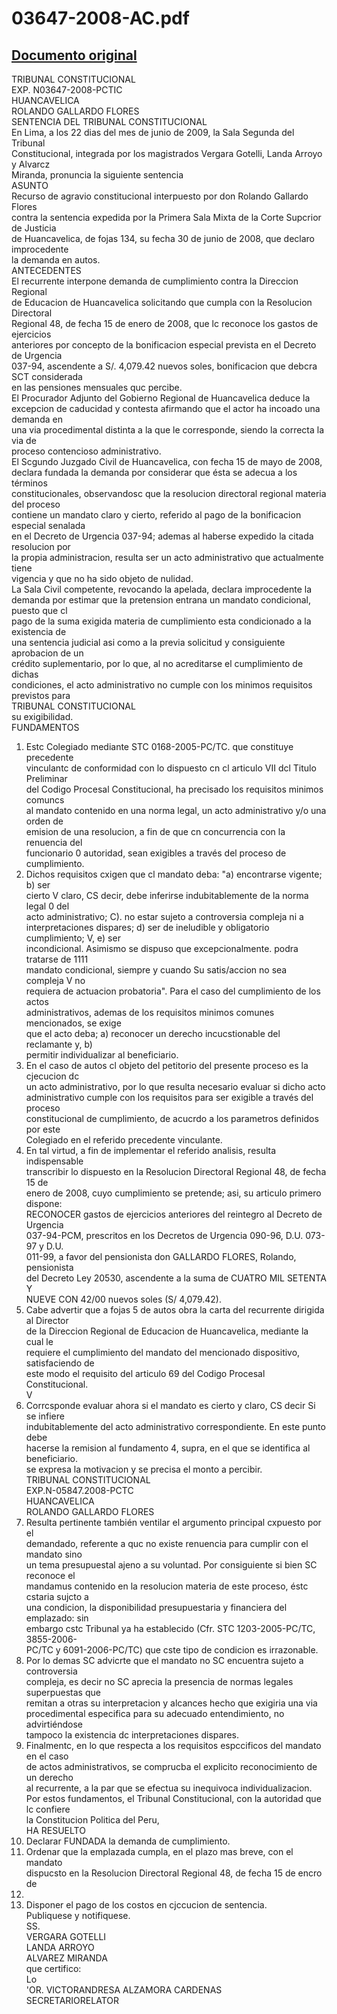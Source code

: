 
03647-2008-AC.pdf
=================
  
[Documento original](https://tc.gob.pe/jurisprudencia/2010/03647-2008-AC.pdf)  
---  
TRIBUNAL CONSTITUCIONAL  
EXP. N03647-2008-PCTIC  
HUANCAVELICA  
ROLANDO GALLARDO FLORES  
SENTENCIA DEL TRIBUNAL CONSTITUCIONAL  
En Lima, a los 22 dias del mes de junio de 2009, la Sala Segunda del Tribunal  
Constitucional, integrada por los magistrados Vergara Gotelli, Landa Arroyo y Alvarcz  
Miranda, pronuncia la siguiente sentencia  
ASUNTO  
Recurso de agravio constitucional interpuesto por don Rolando Gallardo Flores  
contra la sentencia expedida por la Primera Sala Mixta de la Corte Supcrior de Justicia  
de Huancavelica, de fojas 134, su fecha 30 de junio de 2008, que declaro improcedente  
la demanda en autos.  
ANTECEDENTES  
El recurrente interpone demanda de cumplimiento contra la Direccion Regional  
de Educacion de Huancavelica solicitando que cumpla con la Resolucion Directoral  
Regional 48, de fecha 15 de enero de 2008, que lc reconoce los gastos de ejercicios  
anteriores por concepto de la bonificacion especial prevista en el Decreto de Urgencia  
037-94, ascendente a S/. 4,079.42 nuevos soles, bonificacion que debcra SCT considerada  
en las pensiones mensuales quc percibe.  
El Procurador Adjunto del Gobierno Regional de Huancavelica deduce la  
excepcion de caducidad y contesta afirmando que el actor ha incoado una demanda en  
una via procedimental distinta a la que le corresponde, siendo la correcta la via de  
proceso contencioso administrativo.  
El Scgundo Juzgado Civil de Huancavelica, con fecha 15 de mayo de 2008,  
declara fundada la demanda por considerar que ésta se adecua a los términos  
constitucionales, observandosc que la resolucion directoral regional materia del proceso  
contiene un mandato claro y cierto, referido al pago de la bonificacion especial senalada  
en el Decreto de Urgencia 037-94; ademas al haberse expedido la citada resolucion por  
la propia administracion, resulta ser un acto administrativo que actualmente tiene  
vigencia y que no ha sido objeto de nulidad.  
La Sala Civil competente, revocando la apelada, declara improcedente la  
demanda por estimar que la pretension entrana un mandato condicional, puesto que cl  
pago de la suma exigida materia de cumplimiento esta condicionado a la existencia de  
una sentencia judicial asi como a la previa solicitud y consiguiente aprobacion de un  
crédito suplementario, por lo que, al no acreditarse el cumplimiento de dichas  
condiciones, el acto administrativo no cumple con los minimos requisitos previstos para  
TRIBUNAL CONSTITUCIONAL  
su exigibilidad.  
FUNDAMENTOS  
1. Estc Colegiado mediante STC 0168-2005-PC/TC. que constituye precedente  
vinculantc de conformidad con lo dispuesto cn cl articulo VII dcl Titulo Preliminar  
del Codigo Procesal Constitucional, ha precisado los requisitos minimos comuncs  
al mandato contenido en una norma legal, un acto administrativo y/o una orden de  
emision de una resolucion, a fin de que cn concurrencia con la renuencia del  
funcionario 0 autoridad, sean exigibles a través del proceso de cumplimiento.  
2. Dichos requisitos cxigen que cl mandato deba: "a) encontrarse vigente; b) ser  
cierto V claro, CS decir, debe inferirse indubitablemente de la norma legal 0 del  
acto administrativo; C). no estar sujeto a controversia compleja ni a  
interpretaciones dispares; d) ser de ineludible y obligatorio cumplimiento; V, e) ser  
incondicional. Asimismo se dispuso que excepcionalmente. podra tratarse de 1111  
mandato condicional, siempre y cuando Su satis/accion no sea compleja V no  
requiera de actuacion probatoria". Para el caso del cumplimiento de los actos  
administrativos, ademas de los requisitos minimos comunes mencionados, se exige  
que el acto deba; a) reconocer un derecho incucstionable del reclamante y, b)  
permitir individualizar al beneficiario.  
3. En el caso de autos cl objeto del petitorio del presente proceso es la cjecucion dc  
un acto administrativo, por lo que resulta necesario evaluar si dicho acto  
administrativo cumple con los requisitos para ser exigible a través del proceso  
constitucional de cumplimiento, de acucrdo a los parametros definidos por este  
Colegiado en el referido precedente vinculante.  
4. En tal virtud, a fin de implementar el referido analisis, resulta indispensable  
transcribir lo dispuesto en la Resolucion Directoral Regional 48, de fecha 15 de  
enero de 2008, cuyo cumplimiento se pretende; asi, su articulo primero dispone:  
RECONOCER gastos de ejercicios anteriores del reintegro al Decreto de Urgencia  
037-94-PCM, prescritos en los Decretos de Urgencia 090-96, D.U. 073-97 y D.U.  
011-99, a favor del pensionista don GALLARDO FLORES, Rolando, pensionista  
del Decreto Ley 20530, ascendente a la suma de CUATRO MIL SETENTA Y  
NUEVE CON 42/00 nuevos soles (S/ 4,079.42).  
5. Cabe advertir que a fojas 5 de autos obra la carta del recurrente dirigida al Director  
de la Direccion Regional de Educacion de Huancavelica, mediante la cual le  
requiere el cumplimiento del mandato del mencionado dispositivo, satisfaciendo de  
este modo el requisito del articulo 69 del Codigo Procesal Constitucional.  
V  
6. Corrcsponde evaluar ahora si el mandato es cierto y claro, CS decir Si se infiere  
indubitablemente del acto administrativo correspondiente. En este punto debe  
hacerse la remision al fundamento 4, supra, en el que se identifica al beneficiario.  
se expresa la motivacion y se precisa el monto a percibir.  
TRIBUNAL CONSTITUCIONAL  
EXP.N-05847.2008-PCTC  
HUANCAVELICA  
ROLANDO GALLARDO FLORES  
7. Resulta pertinente también ventilar el argumento principal cxpuesto por el  
demandado, referente a quc no existe renuencia para cumplir con el mandato sino  
un tema presupuestal ajeno a su voluntad. Por consiguiente si bien SC reconoce el  
mandamus contenido en la resolucion materia de este proceso, éstc cstaria sujcto a  
una condicion, la disponibilidad presupuestaria y financiera del emplazado: sin  
embargo cstc Tribunal ya ha establecido (Cfr. STC 1203-2005-PC/TC, 3855-2006-  
PC/TC y 6091-2006-PC/TC) que cste tipo de condicion es irrazonable.  
8. Por lo demas SC advicrte que el mandato no SC encuentra sujeto a controversia  
compleja, es decir no SC aprecia la presencia de normas legales superpuestas que  
remitan a otras su interpretacion y alcances hecho que exigiria una via  
procedimental especifica para su adecuado entendimiento, no advirtiéndose  
tampoco la existencia dc interpretaciones dispares.  
9. Finalmentc, en lo que respecta a los requisitos espccificos del mandato en el caso  
de actos administrativos, se comprucba el explicito reconocimiento de un derecho  
al recurrente, a la par que se efectua su inequivoca individualizacion.  
Por estos fundamentos, el Tribunal Constitucional, con la autoridad que lc confiere  
la Constitucion Politica del Peru,  
HA RESUELTO  
1. Declarar FUNDADA la demanda de cumplimiento.  
2. Ordenar que la emplazada cumpla, en el plazo mas breve, con el mandato  
dispucsto en la Resolucion Directoral Regional 48, de fecha 15 de encro de  
2008.  
3. Disponer el pago de los costos en cjccucion de sentencia.  
Publiquese y notifiquese.  
SS.  
VERGARA GOTELLI  
LANDA ARROYO  
ALVAREZ MIRANDA  
que certifico:  
Lo  
'OR. VICTORANDRESA ALZAMORA CARDENAS  
SECRETARIORELATOR